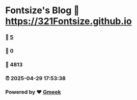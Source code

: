# Fontsize's Blog :link: https://321Fontsize.github.io 
### :page_facing_up: [5](https://321Fontsize.github.io/tag.html) 
### :speech_balloon: 0 
### :hibiscus: 4813 
### :alarm_clock: 2025-04-29 17:53:38 
### Powered by :heart: [Gmeek](https://github.com/Meekdai/Gmeek)
